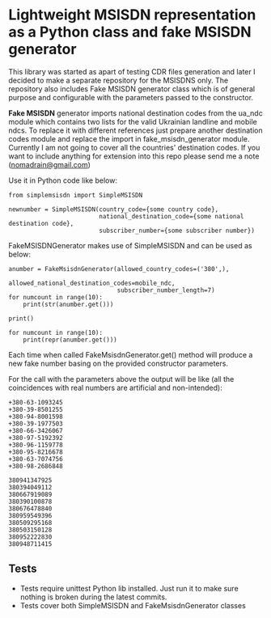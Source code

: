 # Lightweight MSISDN representation as a Python class and fake MSISDN generator

This library was started as apart of testing CDR files generation and later I decided to make 
a separate repository for the MSISDNS only.
The repository also includes Fake MSISDN generator class which is of general purpose and 
configurable with the parameters passed to the constructor.

**Fake MSISDN** generator imports national destination codes from the ua_ndc module which 
contains two lists for the valid Ukrainian landline and mobile ndcs. To replace it with 
different references just prepare another destination codes module and replace the import
 in fake_msisdn_generator module. 
 Currently I am not going to cover all the countries' destination codes. 
 If you want to include anything for extension into this repo please send me a note (nomadrain@gmail.com)

Use it in Python code like below:
```
from simplemsisdn import SimpleMSISDN

newnumber = SimpleMSISDN(country_code={some country code}, 
                         national_destination_code={some national destination code}, 
                         subscriber_number={some subscriber number})
```

FakeMSISDNGenerator makes use of SimpleMSISDN and can be used as below:
```
anumber = FakeMsisdnGenerator(allowed_country_codes=('380',),
                              allowed_national_destination_codes=mobile_ndc,
                              subscriber_number_length=7)
for numcount in range(10):
    print(str(anumber.get()))

print()

for numcount in range(10):
    print(repr(anumber.get()))
```

Each time when called FakeMsisdnGenerator.get() method will produce 
a new fake number basing on the provided constructor parameters.

For the call with the parameters above the output will be like 
(all the coincidences with real numbers are artificial and non-intended):
```
+380-63-1093245
+380-39-8501255
+380-94-8001598
+380-39-1977503
+380-66-3426067
+380-97-5192392
+380-96-1159778
+380-95-8216678
+380-63-7074756
+380-98-2686848

380941347925
380394049112
380667919089
380390100878
380676478840
380959549396
380509295168
380503150128
380952222830
380948711415
```

## Tests

* Tests require unittest Python lib installed. 
Just run it to make sure nothing is broken during the latest commits.
* Tests cover both SimpleMSISDN and FakeMsisdnGenerator classes
                     
